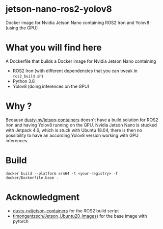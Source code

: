 # jetson-nano-ros2-yolov8
Docker image for Nvidia Jetson Nano containing ROS2 Iron and Yolov8 (using the GPU)

# What you will find here
A Dockerfile that builds a Docker image for Nvidia Jetson Nano containing 
- ROS2 Iron (with different dependencies that you can tweak in ``ros2_build.sh``)
- Python 3.8
- Yolov8 (doing inferences on the GPU)

# Why ?
Because [dusty-nv/jetson-containers](https://github.com/dusty-nv/jetson-containers) doesn't have a build solution for ROS2 Iron and having Yolov8 running on the GPU.
Nvidia Jetson Nano is stucked with Jetpack 4.6, which is stuck with Ubuntu 18.04, there is then no possibility to have an according Yolov8 version working 
with GPU inferences.

# Build
```
docker build --platform arm64 -t <your-registry> -f docker/Dockerfile.base .
```

# Acknowledgment
- [dusty-nv/jetson-containers](https://github.com/dusty-nv/jetson-containers) for the ROS2 build script
- [timongentzsch/Jetson_Ubuntu20_Images)](https://github.com/timongentzsch/Jetson_Ubuntu20_Images) for the base image with pytorch
